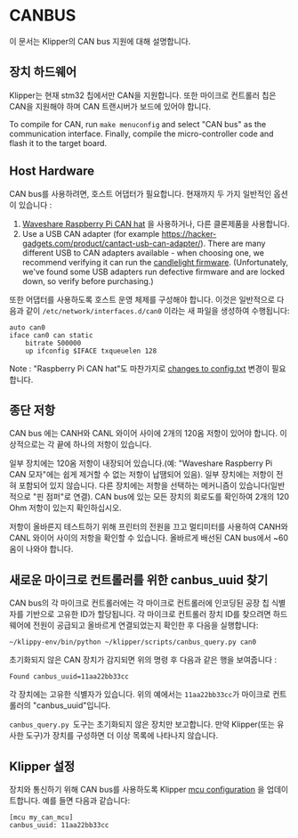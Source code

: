# CANBUS

이 문서는 Klipper의 CAN bus 지원에 대해 설명합니다.

## 장치 하드웨어

Klipper는 현재 stm32 칩에서만 CAN을 지원합니다. 또한 마이크로 컨트롤러 칩은 CAN을 지원해야 하며 CAN 트랜시버가 보드에 있어야 합니다.

To compile for CAN, run `make menuconfig` and select "CAN bus" as the communication interface. Finally, compile the micro-controller code and flash it to the target board.

## Host Hardware

CAN bus를 사용하려면, 호스트 어댑터가 필요합니다. 현재까지 두 가지 일반적인 옵션이 있습니다 :

1. [Waveshare Raspberry Pi CAN hat](https://www.waveshare.com/rs485-can-hat.htm) 을 사용하거나, 다른 클론제품을 사용합니다.
1. Use a USB CAN adapter (for example <https://hacker-gadgets.com/product/cantact-usb-can-adapter/>). There are many different USB to CAN adapters available - when choosing one, we recommend verifying it can run the [candlelight firmware](https://github.com/candle-usb/candleLight_fw). (Unfortunately, we've found some USB adapters run defective firmware and are locked down, so verify before purchasing.)

또한 어댑터를 사용하도록 호스트 운영 체제를 구성해야 합니다. 이것은 일반적으로 다음과 같이 `/etc/network/interfaces.d/can0` 이라는 새 파일을 생성하여 수행됩니다:

```
auto can0
iface can0 can static
    bitrate 500000
    up ifconfig $IFACE txqueuelen 128
```

Note : "Raspberry Pi CAN hat"도 마찬가지로 [changes to config.txt](https://www.waveshare.com/wiki/RS485_CAN_HAT) 변경이 필요합니다.

## 종단 저항

CAN bus 에는 CANH와 CANL 와이어 사이에 2개의 120옴 저항이 있어야 합니다. 이상적으로는 각 끝에 하나의 저항이 있습니다.

일부 장치에는 120옴 저항이 내장되어 있습니다.(예: "Waveshare Raspberry Pi CAN 모자"에는 쉽게 제거할 수 없는 저항이 납땜되어 있음). 일부 장치에는 저항이 전혀 포함되어 있지 않습니다. 다른 장치에는 저항을 선택하는 메커니즘이 있습니다(일반적으로 "핀 점퍼"로 연결). CAN bus에 있는 모든 장치의 회로도를 확인하여 2개의 120 Ohm 저항이 있는지 확인하십시오.

저항이 올바른지 테스트하기 위해 프린터의 전원을 끄고 멀티미터를 사용하여 CANH와 CANL 와이어 사이의 저항을 확인할 수 있습니다. 올바르게 배선된 CAN bus에서 ~60옴이 나와야 합니다.

## 새로운 마이크로 컨트롤러를 위한 canbus_uuid 찾기

CAN bus의 각 마이크로 컨트롤러에는 각 마이크로 컨트롤러에 인코딩된 공장 칩 식별자를 기반으로 고유한 ID가 할당됩니다. 각 마이크로 컨트롤러 장치 ID를 찾으려면 하드웨어에 전원이 공급되고 올바르게 연결되었는지 확인한 후 다음을 실행합니다:

```
~/klippy-env/bin/python ~/klipper/scripts/canbus_query.py can0
```

초기화되지 않은 CAN 장치가 감지되면 위의 명령 후 다음과 같은 행을 보여줍니다 :

```
Found canbus_uuid=11aa22bb33cc
```

각 장치에는 고유한 식별자가 있습니다. 위의 예에서는 `11aa22bb33cc`가 마이크로 컨트롤러의 "canbus_uuid"입니다.

`canbus_query.py `도구는 초기화되지 않은 장치만 보고합니다. 만약 Klipper(또는 유사한 도구)가 장치를 구성하면 더 이상 목록에 나타나지 않습니다.

## Klipper 설정

장치와 통신하기 위해 CAN bus를 사용하도록 Klipper [mcu configuration](Config_Reference.md#mcu) 을 업데이트합니다. 예를 들면 다음과 같습니다:

```
[mcu my_can_mcu]
canbus_uuid: 11aa22bb33cc
```
